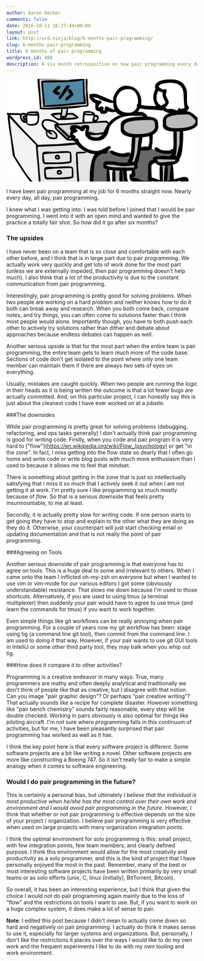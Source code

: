 ```yaml
---
author: Aaron Decker
comments: false
date: 2016-10-11 16:27:44+00:00
layout: post
link: http://ard.ninja/blog/6-months-pair-programming/
slug: 6-months-pair-programming
title: 6 months of pair programming
wordpress_id: 488
description: A six month retrospective on how pair programming every day work has been
---
```


![pair programming](/images/blog/pairing.jpg)

I have been pair programming at my job for 6 months straight now. Nearly every day, all day, pair programming.

I knew what I was getting into: I was told before I joined that I would be pair programming. I went into it with an open mind and wanted to give the practice a totally fair shot. So how did it go after six months?


### The upsides

I have never been on a team that is so close and comfortable with each other before, and I think that is in large part due to pair programming. We actually work very quickly and get lots of work done for the most part (unless we are externally impeded, then pair programming doesn't help much). I also think that a lot of the productivity is due to the constant communication from pair programming.  

Interestingly, pair programming is pretty good for solving problems. When two people are working on a hard problem and neither knows how to do it both can break away and research. When you both come back, compare notes, and try things, you can often come to solutions faster than I think most people would alone. Importantly though, you have to both push each other to actively try solutions rather than dither and debate about approaches because endless debates can happen as well.

Another serious upside is that for the most part when the entire team is pair programming, the entire team gets to learn much more of the code base. Sections of code don't get isolated to the point where only one team member can maintain them if there are always two sets of eyes on everything.

Usually, mistakes are caught quickly. When two people are running the logic in their heads as it is being written the outcome is that a lot fewer bugs are actually committed. And, on this particular project, I can honestly say this is just about the cleanest code I have ever worked on at a jobsite.


###The downsides

While pair programming is pretty great for solving problems (debugging, refactoring, and ops tasks generally) I don't actually think pair programming is good for writing code. Firstly, when you code and pair program it is very hard to ["flow"](https://en.wikipedia.org/wiki/Flow_(psychology) or get "in the zone". In fact, I miss getting into the flow state so dearly that I often go home and write code or write blog posts with much more enthusiasm than I used to because it allows me to feel that mindset.

There is something about getting in the zone that is just so intellectually satisfying that I miss it so much that I actively seek it out when I am not getting it at work. I'm pretty sure I like programming so much mostly because of _flow_. So that is a serious downside that feels pretty insurmountable, to me at least.

Secondly, it is actually pretty slow for writing code. If one person starts to get going they have to stop and explain to the other what they are doing as they do it. Otherwise, your counterpart will just start checking email or updating documentation and that is not really the point of pair programming.


###Agreeing on Tools

Another serious downside of pair programming is that everyone has to agree on tools. This is a huge deal to some and irrelevant to others. When I came onto the team I inflicted oh-my-zsh on everyone but when I wanted to use vim or vim-mode for our various editors I got some (obviously understandable) resistance. That slows me down because I'm used to those shortcuts. Alternatively, if you are used to using tmux (a terminal multiplexer) then suddenly your pair would have to agree to use tmux (and learn the commands for tmux) if you want to work together.

Even simple things like git workflows can be really annoying when pair programming. For a couple of years now my git workflow has been: stage using tig (a command line git tool), then commit from the command line. I am used to doing it that way. However, if your pair wants to use git GUI tools in IntelliJ or some other third party tool, they may balk when you whip out tig.


###How does it compare it to other activities?

Programming is a creative endeavor in many ways. True, many programmers are mathy and often deeply analytical and traditionally we don't think of people like that as creative, but I disagree with that notion. Can you image "pair graphic design"? Or perhaps "pair creative writing"? That actually sounds like a recipe for complete disaster. However something like "pair bench chemistry" sounds fairly reasonable, every step will be double checked. Working in pairs obviously is also optimal for things like piloting aircraft. I'm not sure where programming falls in this continuum of activities, but for me, I have been pleasantly surprised that pair programming has worked as well as it has.

I think the key point here is that every software project is different. Some software projects are a bit like writing a novel. Other software projects are more like constructing a Boeing 747. So it isn't really fair to make a simple analogy when it comes to software engineering.


### Would I do pair programming in the future?

This is certainly a personal bias, but ultimately *I believe that the individual is most productive when he/she has the most control over their own work and environment and I would avoid pair programming in the future*. However, I think that whether or not pair programming is effective depends on the size of your project / organization. I believe pair programming is very effective when used on large projects with many organization integration points.

I think the optimal environment for solo programming is this: small project, with few integration points, few team members, and clearly defined purpose. I think this environment would allow for the most creativity and productivity as a solo programmer, and this is the kind of project that I have personally enjoyed the most in the past. Remember, many of the best or most interesting software projects have been written primarily by very small teams or as solo efforts (unix, C, linux (initially), BitTorrent, Bitcoin).

So overall, it has been an interesting experience, but I think that given the choice I would not do pair programming again mainly due to the loss of "flow" and the restrictions on tools I want to use. But, if you want to work on a huge complex system, it does make a lot of sense to pair.


**Note**: I edited this post because I didn't mean to actually come down so hard and negatively on pair programming. I actually do think it makes sense to use it, especially for larger systems and organizations. But, personally, I don't like the restrictions it places over the ways I would like to do my own work and the frequent experiments I like to do with my own tooling and work environment.
